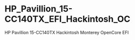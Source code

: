 # HP_Pavillion_15-CC140TX_EFI_Hackintosh_OC
HP Pavillion 15-CC140TX Hackintosh Monterey OpenCore EFI


